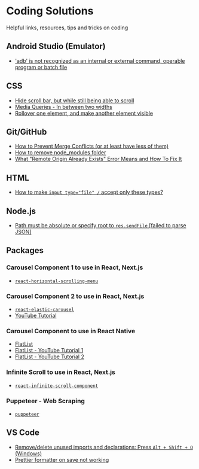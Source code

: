 # Coding Solutions
Helpful links, resources, tips and tricks on coding

## Android Studio (Emulator)

- ['adb' is not recognized as an internal or external command, operable program or batch file](https://stackoverflow.com/questions/20564514/adb-is-not-recognized-as-an-internal-or-external-command-operable-program-or)

## CSS

- [Hide scroll bar, but while still being able to scroll](https://stackoverflow.com/questions/16670931/hide-scroll-bar-but-while-still-being-able-to-scroll)
- [Media Queries - In between two widths](https://stackoverflow.com/questions/14008781/media-queries-in-between-two-widths)
- [Rollover one element, and make another element visible](https://stackoverflow.com/questions/2776109/css-rollover-one-element-and-make-another-element-visible)

## Git/GitHub

- [How to Prevent Merge Conflicts (or at least have less of them)](https://dev.to/github/how-to-prevent-merge-conflicts-or-at-least-have-less-of-them-109p)
- [How to remove node_modules folder](https://gist.github.com/lmcneel/45594e550a3403d589bdcaad38138a83)
- [What "Remote Origin Already Exists" Error Means and How To Fix It](https://www.cloudbees.com/blog/remote-origin-already-exists-error)

## HTML

- [How to make <code>input type="file" /</code> accept only these types?](https://stackoverflow.com/questions/17293861/how-to-make-input-type-file-accept-only-these-types)

## Node.js

- [Path must be absolute or specify root to <code>res.sendFile</code> [failed to parse JSON]](https://stackoverflow.com/questions/26079611/node-js-typeerror-path-must-be-absolute-or-specify-root-to-res-sendfile-failed)

## Packages

### Carousel Component 1 to use in React, Next.js

- [<code>react-horizontal-scrolling-menu</code>](https://github.com/asmyshlyaev177/react-horizontal-scrolling-menu)

### Carousel Component 2 to use in React, Next.js

- [<code>react-elastic-carousel</code>](https://sag1v.github.io/react-elastic-carousel/)
- [YouTube Tutorial](https://youtu.be/c0nKjMnDfG4)

### Carousel Component to use in React Native

- [FlatList](https://reactnative.dev/docs/flatlist)
- [FlatList - YouTube Tutorial 1](https://youtu.be/r2NJJye0XnM)
- [FlatList - YouTube Tutorial 2](https://youtu.be/Efy48Uoa4RM)

### Infinite Scroll to use in React, Next.js

- [<code>react-infinite-scroll-component</code>](https://www.npmjs.com/package/react-infinite-scroll-component)

### Puppeteer - Web Scraping

- [<code>puppeteer</code>](https://www.npmjs.com/package/puppeteer)

## VS Code

- [Remove/delete unused imports and declarations: Press <code>Alt + Shift + O</code> (Windows)](https://stackoverflow.com/questions/46722701/is-there-a-way-to-remove-unused-imports-and-declarations-from-angular-2)
- [Prettier formatter on save not working](https://stackoverflow.com/questions/59433286/vs-code-prettier-format-on-save-doesnt-work)
